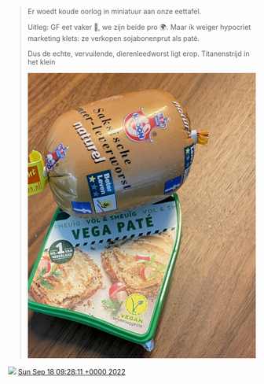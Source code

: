 > Er woedt koude oorlog in miniatuur aan onze eettafel\.   
>   
> Uitleg: GF eet vaker 🌱, we zijn beide pro 🌍\. Maar ik weiger hypocriet marketing klets: ze verkopen sojabonenprut als paté\.   
>   
> Dus de echte, vervuilende, dierenleedworst ligt erop\. Titanenstrijd in het klein 
> 
> ![](../../media/1571430877984342016-Fc7YDUlWAAAwWtZ.jpg)

<img src="../../media/tweet.ico" width="12" /> [Sun Sep 18 09:28:11 +0000 2022](https://twitter.com/DromerDenker/status/1571430877984342016)